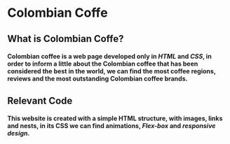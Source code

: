 # Colombian Coffe
## What is Colombian Coffe?
#### Colombian coffee is a web page developed only in *HTML* and *CSS*, in order to inform a little about the Colombian coffee that has been considered the best in the world, we can find the most coffee regions, reviews and the most outstanding Colombian coffee brands.

## Relevant Code
#### This website is created with a simple HTML structure, with images, links and nests, in its CSS we can find animations, *Flex-box* and *responsive design*.
